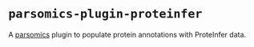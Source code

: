 # `parsomics-plugin-proteinfer`

A [parsomics](https://pypi.org/project/parsomics-core/) plugin to populate
protein annotations with ProteInfer data.
